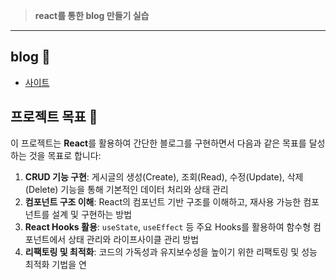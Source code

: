 > **react를 통한 blog 만들기 실습**

---


##  **blog** 📜
- [사이트](https://info-jeonghuns-projects.vercel.app/)


## 프로젝트 목표 🎯

이 프로젝트는 **React**를 활용하여 간단한 블로그를 구현하면서 다음과 같은 목표를 달성하는 것을 목표로 합니다:

1. **CRUD 기능 구현**: 게시글의 생성(Create), 조회(Read), 수정(Update), 삭제(Delete) 기능을 통해 기본적인 데이터 처리와 상태 관리 
2. **컴포넌트 구조 이해**: React의 컴포넌트 기반 구조를 이해하고, 재사용 가능한 컴포넌트를 설계 및 구현하는 방법
3. **React Hooks 활용**: `useState`, `useEffect` 등 주요 Hooks를 활용하여 함수형 컴포넌트에서 상태 관리와 라이프사이클 관리 방법
4. **리팩토링 및 최적화**: 코드의 가독성과 유지보수성을 높이기 위한 리팩토링 및 성능 최적화 기법을 연

